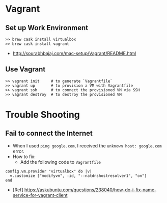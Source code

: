 # Vagrant
## Set up Work Environment
```
>> brew cask install virtualbox
>> brew cask install vagrant
```
* http://sourabhbajaj.com/mac-setup/Vagrant/README.html

## Use Vagrant
```
>> vagrant init     # to generate `Vagrantfile`
>> vagrant up       # to provision a VM with Vagrantfile
>> vagrant ssh      # to connect the provisioned VM via SSH
>> vagrant destroy  # to destroy the provisioned VM
```

# Trouble Shooting
## Fail to connect the Internet
* When I used `ping google.com`, I received the `unknown host: google.com` error.
* How to fix:
    * Add the following code to `Vagrantfile`
```
config.vm.provider "virtualbox" do |v| 
  v.customize ["modifyvm", :id, "--natdnshostresolver1", "on"]
end
```

* [Ref] https://askubuntu.com/questions/238040/how-do-i-fix-name-service-for-vagrant-client

